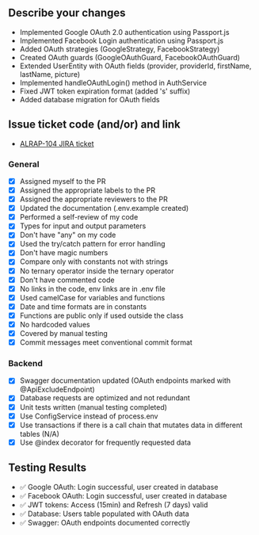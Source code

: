 ## Describe your changes
- Implemented Google OAuth 2.0 authentication using Passport.js
- Implemented Facebook Login authentication using Passport.js
- Added OAuth strategies (GoogleStrategy, FacebookStrategy)
- Created OAuth guards (GoogleOAuthGuard, FacebookOAuthGuard)
- Extended UserEntity with OAuth fields (provider, providerId, firstName, lastName, picture)
- Implemented handleOAuthLogin() method in AuthService
- Fixed JWT token expiration format (added 's' suffix)
- Added database migration for OAuth fields

## Issue ticket code (and/or) and link
- [ALRAP-104 JIRA ticket](https://lizbethwangari2018.atlassian.net/browse/ALRAP-104)

### **General**
- [x] Assigned myself to the PR
- [x] Assigned the appropriate labels to the PR
- [x] Assigned the appropriate reviewers to the PR
- [x] Updated the documentation (.env.example created)
- [x] Performed a self-review of my code
- [x] Types for input and output parameters
- [x] Don't have "any" on my code
- [x] Used the try/catch pattern for error handling
- [x] Don't have magic numbers
- [x] Compare only with constants not with strings
- [x] No ternary operator inside the ternary operator
- [x] Don't have commented code
- [x] No links in the code, env links are in .env file
- [x] Used camelCase for variables and functions
- [x] Date and time formats are in constants
- [x] Functions are public only if used outside the class
- [x] No hardcoded values
- [x] Covered by manual testing
- [x] Commit messages meet conventional commit format

### Backend
- [x] Swagger documentation updated (OAuth endpoints marked with @ApiExcludeEndpoint)
- [x] Database requests are optimized and not redundant
- [x] Unit tests written (manual testing completed)
- [x] Use ConfigService instead of process.env
- [x] Use transactions if there is a call chain that mutates data in different tables (N/A)
- [x] Use @index decorator for frequently requested data

## Testing Results
- ✅ Google OAuth: Login successful, user created in database
- ✅ Facebook OAuth: Login successful, user created in database
- ✅ JWT tokens: Access (15min) and Refresh (7 days) valid
- ✅ Database: Users table populated with OAuth data
- ✅ Swagger: OAuth endpoints documented correctly